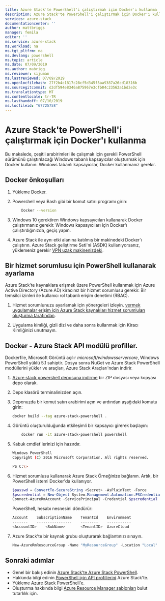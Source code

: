 ```yaml
---
title: Azure Stack'te PowerShell'i çalıştırmak için Docker'ı kullanma | Microsoft Docs
description: Azure Stack'te PowerShell'i çalıştırmak için Docker'ı kullanma
services: azure-stack
documentationcenter: ''
author: mattbriggs
manager: femila
editor: ''
ms.service: azure-stack
ms.workload: na
ms.tgt_pltfrm: na
ms.devlang: powershell
ms.topic: article
ms.date: 07/09/2019
ms.author: mabrigg
ms.reviewer: sijuman
ms.lastreviewed: 07/09/2019
ms.openlocfilehash: 27f2b4c1817c28cf5d345f5aa9387a26cd18316b
ms.sourcegitcommit: d2df594e8346a875967e3cfb04c23562a1bd2e3c
ms.translationtype: MT
ms.contentlocale: tr-TR
ms.lasthandoff: 07/10/2019
ms.locfileid: "67725758"
---
```

# <a name="use-docker-to-run-powershell-in-azure-stack"></a>Azure Stack'te PowerShell'i çalıştırmak için Docker'ı kullanma

Bu makalede, çeşitli arabirimleri ile çalışmak için gerekli PowerShell sürümünü çalıştırılacağı Windows tabanlı kapsayıcılar oluşturmak için Docker kullanın. Windows tabanlı kapsayıcılar, Docker kullanmanız gerekir.

## <a name="docker-prerequisites"></a>Docker önkoşulları

1. Yükleme [Docker](https://docs.docker.com/install/).

1. Powershell veya Bash gibi bir komut satırı programı girin:

    ```bash
        Docker --version
    ```

1. Windows 10 gerektiren Windows kapsayıcıları kullanarak Docker çalıştırmanız gerekir. Windows kapsayıcıları için Docker'ı çalıştırdığınızda, geçiş yapın.

1. Azure Stack ile aynı etki alanına katılmış bir makinedeki Docker'ı çalıştırın. Azure Stack geliştirme Seti'ni (ASDK) kullanıyorsanız, yüklemeniz gerekir [VPN uzak makinenizdeki](azure-stack-connect-azure-stack.md#connect-to-azure-stack-with-vpn).

## <a name="set-up-a-service-principal-for-using-powershell"></a>Bir hizmet sorumlusu için PowerShell kullanarak ayarlama

Azure Stack'te kaynaklara erişmek üzere PowerShell kullanmak için Azure Active Directory (Azure AD) kiracınız bir hizmet sorumlusu gerekir. Bir temsilci izinleri ile kullanıcı rol tabanlı erişim denetimi (RBAC).

1. Hizmet sorumlunuzu ayarlamak için yönergeleri izleyin. [vermek uygulamalar erişim için Azure Stack kaynakları hizmet sorumluları oluşturma tarafından](azure-stack-create-service-principals.md).

2. Uygulama kimliği, gizli dizi ve daha sonra kullanmak için Kiracı Kimliğinizi unutmayın.

## <a name="docker---azure-stack-api-profiles-module"></a>Docker - Azure Stack API modülü profiller.

Dockerfile, Microsoft Görüntü açılır *microsoft/windowsservercore*, Windows PowerShell yüklü 5.1 sahiptir. Dosya sonra NuGet ve Azure Stack PowerShell modüllerini yükler ve araçları, Azure Stack Araçları'ndan indirir.

1. [Azure stack powershell deposuna indirme](https://github.com/mattbriggs/azure-stack-powershell) bir ZIP dosyası veya kopyası depo olarak.

2. Depo klasörü terminalinizden açın.

3. Deponuzda bir komut satırı arabirimi açın ve ardından aşağıdaki komutu girin:

    ```bash  
    docker build --tag azure-stack-powershell .
    ```

4. Görüntü oluşturulduğunda etkileşimli bir kapsayıcı girerek başlayın:

    ```bash  
        docker run -it azure-stack-powershell powershell
    ```

5. Kabuk cmdlet'lerinizi için hazırdır.

    ```bash
    Windows PowerShell
    Copyright (C) 2016 Microsoft Corporation. All rights reserved.

    PS C:\>
    ```

6. Hizmet sorumlusu kullanarak Azure Stack Örneğinize bağlanın. Artık, bir PowerShell istemi Docker'da kullanıyor. 

    ```powershell
    $passwd = ConvertTo-SecureString <Secret> -AsPlainText -Force
    $pscredential = New-Object System.Management.Automation.PSCredential('<ApplicationID>', $passwd)
    Connect-AzureRmAccount -ServicePrincipal -Credential $pscredential -TenantId <TenantID>
    ```

   PowerShell, hesabı nesnesini döndürür:

    ```powershell  
    Account    SubscriptionName    TenantId    Environment
    -------    ----------------    --------    -----------
    <AccountID>    <SubName>       <TenantID>  AzureCloud
    ```

7. Azure Stack'te bir kaynak grubu oluşturarak bağlantınızı sınayın.

    ```powershell  
    New-AzureRmResourceGroup -Name "MyResourceGroup" -Location "Local"
    ```

## <a name="next-steps"></a>Sonraki adımlar

-  Genel bir bakış edinin [Azure Stack'te Azure Stack PowerShell](azure-stack-powershell-overview.md).
- Hakkında bilgi edinin [PowerShell için API profillerini](azure-stack-version-profiles.md) Azure Stack'te.
- Yükleme [Azure Stack PowerShell'e](../operator/azure-stack-powershell-install.md).
- Oluşturma hakkında bilgi [Azure Resource Manager şablonları](azure-stack-develop-templates.md) bulut tutarlılık için.
